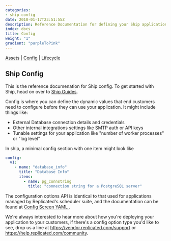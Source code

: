 ```yaml
---
categories:
- ship-config
date: 2018-01-17T23:51:55Z
description: Reference Documentation for defining your Ship application configuration options 
index: docs
title: Config
weight: "1"
gradient: "purpleToPink"
---
```


[Assets](/api/ship-assets/assets) | [Config](/api/ship-config/config) | [Lifecycle](/api/ship-lifecycle/lifecycle) 

## Ship Config

This is the reference documenation for Ship config. To get started with Ship, head on over to [Ship Guides](/guides/ship/).

Config is where you can define the dynamic values that end customers need to configure before they can use your application. It might include things like: 

  - External Database connection details and credentials
  - Other internal integrations settings like SMTP auth or API keys
  - Tunable settings for your application like "number of worker processes" or "log level"
  
In ship, a minimal config section with one item might look like

```yaml
config:
  v1:
    - name: "database_info"
      title: "Database Info"
      items:
        - name: pg_connstring
          title: "connection string for a PostgreSQL server"
```
  
The configuration options API is identical to that used for applications managed by
Replicated's scheduler suite, and the documentation can be found at [Config Screen YAML
](/docs/config-screen/config-yaml/).


We're always interested to hear more about how you're deploying your application to your customers, if there's a config option type you'd like to see, drop us a line at https://vendor.replicated.com/support or https://help.replicated.com/community.

